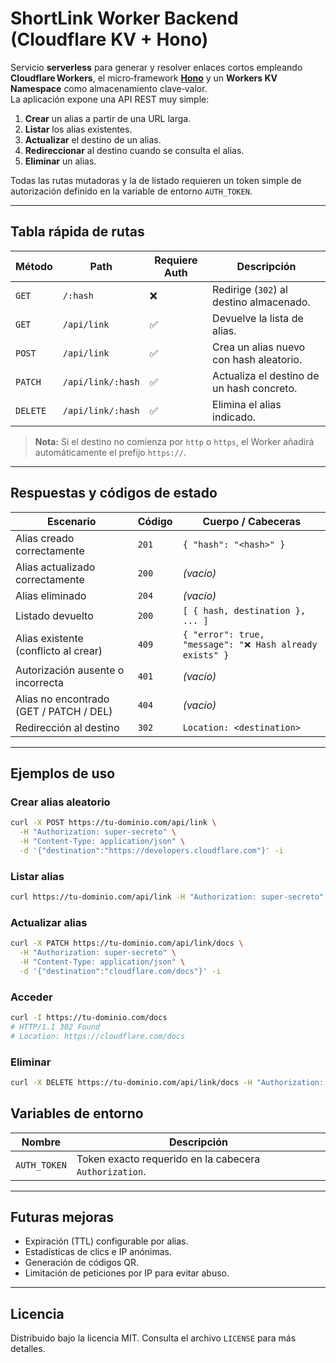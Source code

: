 # ShortLink Worker Backend (Cloudflare KV + Hono)

Servicio **serverless** para generar y resolver enlaces cortos empleando **Cloudflare Workers**, el micro‑framework **[Hono](https://hono.dev/)** y un **Workers KV Namespace** como almacenamiento clave‑valor.  
La aplicación expone una API REST muy simple:

1. **Crear** un alias a partir de una URL larga.
2. **Listar** los alias existentes.
3. **Actualizar** el destino de un alias.
4. **Redireccionar** al destino cuando se consulta el alias.
5. **Eliminar** un alias.

Todas las rutas mutadoras y la de listado requieren un token simple de autorización definido en la variable de entorno `AUTH_TOKEN`.

---

## Tabla rápida de rutas

| Método   | Path              | Requiere Auth | Descripción                               |
| -------- | ----------------- | ------------- | ----------------------------------------- |
| `GET`    | `/:hash`          | ❌            | Redirige (`302`) al destino almacenado.   |
| `GET`    | `/api/link`       | ✅            | Devuelve la lista de alias.               |
| `POST`   | `/api/link`       | ✅            | Crea un alias nuevo con hash aleatorio.   |
| `PATCH`  | `/api/link/:hash` | ✅            | Actualiza el destino de un hash concreto. |
| `DELETE` | `/api/link/:hash` | ✅            | Elimina el alias indicado.                |

> **Nota:** Si el destino no comienza por `http` o `https`, el Worker añadirá automáticamente el prefijo `https://`.

---

## Respuestas y códigos de estado

| Escenario                               | Código | Cuerpo / Cabeceras                                       |
| --------------------------------------- | ------ | -------------------------------------------------------- |
| Alias creado correctamente              | `201`  | `{ "hash": "<hash>" }`                                   |
| Alias actualizado correctamente         | `200`  | _(vacío)_                                                |
| Alias eliminado                         | `204`  | _(vacío)_                                                |
| Listado devuelto                        | `200`  | `[ { hash, destination }, ... ]`                         |
| Alias existente (conflicto al crear)    | `409`  | `{ "error": true, "message": "❌ Hash already exists" }` |
| Autorización ausente o incorrecta       | `401`  | _(vacío)_                                                |
| Alias no encontrado (GET / PATCH / DEL) | `404`  | _(vacío)_                                                |
| Redirección al destino                  | `302`  | `Location: <destination>`                                |

---

## Ejemplos de uso

### Crear alias aleatorio

```bash
curl -X POST https://tu-dominio.com/api/link \
  -H "Authorization: super-secreto" \
  -H "Content-Type: application/json" \
  -d '{"destination":"https://developers.cloudflare.com"}' -i
```

### Listar alias

```bash
curl https://tu-dominio.com/api/link -H "Authorization: super-secreto" -i
```

### Actualizar alias

```bash
curl -X PATCH https://tu-dominio.com/api/link/docs \
  -H "Authorization: super-secreto" \
  -H "Content-Type: application/json" \
  -d '{"destination":"cloudflare.com/docs"}' -i
```

### Acceder

```bash
curl -I https://tu-dominio.com/docs
# HTTP/1.1 302 Found
# Location: https://cloudflare.com/docs
```

### Eliminar

```bash
curl -X DELETE https://tu-dominio.com/api/link/docs -H "Authorization: super-secreto" -i
```

## Variables de entorno

| Nombre       | Descripción                                            |
| ------------ | ------------------------------------------------------ |
| `AUTH_TOKEN` | Token exacto requerido en la cabecera `Authorization`. |

---

## Futuras mejoras

- Expiración (TTL) configurable por alias.
- Estadísticas de clics e IP anónimas.
- Generación de códigos QR.
- Limitación de peticiones por IP para evitar abuso.

---

## Licencia

Distribuido bajo la licencia MIT. Consulta el archivo `LICENSE` para más detalles.
